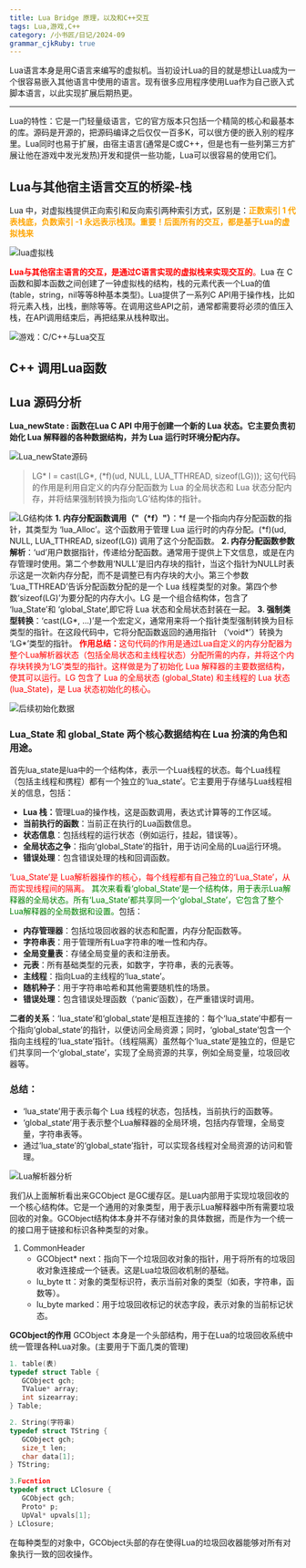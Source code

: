 ```yaml
---
title: Lua Bridge 原理，以及和C++交互
tags: Lua,游戏,C++
category: /小书匠/日记/2024-09
grammar_cjkRuby: true
---
```



Lua语言本身是用C语言来编写的虚拟机。当初设计Lua的目的就是想让Lua成为一个很容易嵌入其他语言中使用的语言。现有很多应用程序使用Lua作为自己嵌入式脚本语言，以此实现扩展后期热更。

----------

Lua的特性：它是一门轻量级语言，它的官方版本只包括一个精简的核心和最基本的库。源码是开源的，把源码编译之后仅仅一百多K，可以很方便的嵌入别的程序里。Lua同时也易于扩展，由宿主语言(通常是C或C++，但是也有一些列第三方扩展让他在游戏中发光发热)开发和提供一些功能，Lua可以很容易的使用它们。

## Lua与其他宿主语言交互的桥梁-栈

Lua 中，对虚拟栈提供正向索引和反向索引两种索引方式，区别是：<font color = "orange"><strong>正数索引 1 代表栈底，负数索引 -1 永远表示栈顶。重要！后面所有的交互，都是基于Lua的虚拟栈来</strong></font>

![lua虚拟栈](./images/1725222694263.png)

<font color = "red">**Lua与其他宿主语言的交互，是通过C语言实现的虚拟栈来实现交互的**。</font>Lua 在 C 函数和脚本函数之间创建了一钟虚拟栈的结构，栈的元素代表一个Lua的值(table，string，nil等等8种基本类型)。Lua提供了一系列C API用于操作栈，比如将元素入栈，出栈，删除等等。在调用这些API之前，通常都需要将必须的值压入栈，在API调用结束后，再把结果从栈种取出。

![游戏：C/C++与Lua交互](./images/1725221883437.png)

## C++ 调用Lua函数


## Lua 源码分析

**Lua_newState : 函数在Lua C API 中用于创建一个新的 Lua 状态。它主要负责初始化 Lua 解释器的各种数据结构，并为 Lua 运行时环境分配内存。** 

![Lua_newState源码](./images/1725223922257.png)
>LG* l = cast(LG*, (*f)(ud, NULL, LUA_TTHREAD, sizeof(LG))); 
这句代码的作用是利用自定义的内存分配函数为 Lua 的全局状态和 Lua 状态分配内存，并将结果强制转换为指向‘LG’结构体的指针。

![LG结构体](./images/1725224519127.png)
**1. 内存分配函数调用（"（\*f）"）**：\*f  是一个指向内存分配函数的指针，其类型为 ‘lua_Alloc’。这个函数用于管理 Lua 运行时的内存分配。(\*f)(ud, NULL, LUA_TTHREAD, sizeof(LG)) 调用了这个分配函数。
**2. 内存分配函数参数解析**：‘ud’用户数据指针，传递给分配函数。通常用于提供上下文信息，或是在内存管理时使用。第二个参数用‘NULL’是旧内存块的指针，当这个指针为NULL时表示这是一次新内存分配，而不是调整已有内存块的大小。第三个参数 ‘Lua_TTHREAD’告诉分配函数分配的是一个 Lua 线程类型的对象。第四个参数‘sizeof(LG)’为要分配的内存大小。LG 是一个组合结构体，包含了 ‘lua_State’和 ‘global_State’,即它将 Lua 状态和全局状态封装在一起。
**3. 强制类型转换**：‘cast(LG*, ...)’是一个宏定义，通常用来将一个指针类型强制转换为目标类型的指针。在这段代码中，它将分配函数返回的通用指针 （‘void*’）转换为 ‘LG*’类型的指针。
<font color = "red"><strong>作用总结：</strong>这句代码的作用是通过Lua自定义的内存分配器为整个Lua解析器状态（包括全局状态和主线程状态）分配所需的内存，并将这个内存块转换为‘LG’类型的指针。这样做是为了初始化 Lua 解释器的主要数据结构，使其可以运行。LG 包含了 Lua 的全局状态 (global_State) 和主线程的 Lua 状态 (lua_State)，是 Lua 状态初始化的核心。</font>


![后续初始化数据](./images/1725226192997.png)
### Lua_State 和 global_State 两个核心数据结构在 Lua 扮演的角色和用途。

首先lua_state是lua中的一个结构体，表示一个Lua线程的状态。每个Lua线程（包括主线程和携程）都有一个独立的‘lua_state’。它主要用于存储与Lua线程相关的信息，包括：
- <b>Lua 栈：</b>管理Lua的操作栈，这是函数调用，表达式计算等的工作区域。
- <b>当前执行的函数</b>：当前正在执行的Lua函数信息。
- <b>状态信息</b>：包括线程的运行状态（例如运行，挂起，错误等）。
- <b>全局状态之争</b>：指向‘global_State’的指针，用于访问全局的Lua运行环境。
- <b>错误处理</b>：包含错误处理的栈和回调函数。

<font color = "red">‘Lua_State’是 Lua解析器操作的核心，每个线程都有自己独立的‘Lua_State’，从而实现线程间的隔离。</font>
<font color = "green">其次来看看‘global_State’是一个结构体，用于表示Lua解释器的全局状态。所有‘Lua_State’都共享同一个‘global_State’，它包含了整个Lua解释器的全局数据和设置。</font>包括：
-  <b>内存管理器</b>：包括垃圾回收器的状态和配置，内存分配函数等。
-  <b>字符串表</b>：用于管理所有Lua字符串的唯一性和内存。
-  <b>全局变量表</b>：存储全局变量的表和注册表。
-  <b>元表</b>：所有基础类型的元表，如数字，字符串，表的元表等。
-  <b>主线程</b>：指向Lua的主线程的‘lua_state’。
-  <b>随机种子</b>：用于字符串哈希和其他需要随机性的场景。
-  <b>错误处理</b>：包含错误处理函数（‘panic’函数），在严重错误时调用。

**二者的关系**：‘lua_state’和‘global_state’是相互连接的：每个‘lua_state’中都有一个指向‘global_state’的指针，以便访问全局资源；同时，‘global_state’包含一个指向主线程的‘lua_state’指针。（线程隔离）虽然每个‘lua_state’是独立的，但是它们共享同一个‘global_state’，实现了全局资源的共享，例如全局变量，垃圾回收器等。

### 总结：
- ‘lua_state’用于表示每个 Lua 线程的状态，包括栈，当前执行的函数等。
- ‘global_state’用于表示整个Lua解释器的全局环境，包括内存管理，全局变量，字符串表等。
-    通过‘lua_state’的‘global_state’指针，可以实现各线程对全局资源的访问和管理。

![Lua解析器分析](./images/1725301805866.png)


我们从上面解析看出来GCObject 是GC缓存区。是Lua内部用于实现垃圾回收的一个核心结构体。它是一个通用的对象类型，用于表示Lua解释器中所有需要垃圾回收的对象。GCObject结构体本身并不存储对象的具体数据，而是作为一个统一的接口用于链接和标识各种类型的对象。
1. CommonHeader
   - GCObject* next：指向下一个垃圾回收对象的指针，用于将所有的垃圾回收对象连接成一个链表。这是Lua垃圾回收机制的基础。
   - lu_byte tt：对象的类型标识符，表示当前对象的类型（如表，字符串，函数等）。
   - lu_byte marked：用于垃圾回收标记的状态字段，表示对象的当前标记状态。

**GCObject的作用**
GCObject 本身是一个头部结构，用于在Lua的垃圾回收系统中统一管理各种Lua对象。(主要用于下面几类的管理)
 ```c
1. table(表)
typedef struct Table {
	GCObject gch;
	TValue* array;
	int sizearray; 
 } Table;
 
2. String(字符串)
typedef struct TString {
	GCObject gch;
	size_t len;
	char data[1];
} TString;

3.Fucntion
typedef struct LClosure {
	GCObject gch;
	Proto* p;
	UpVal* upvals[1];
} LClosure;
 ```
 在每种类型的对象中，GCObject头部的存在使得Lua的垃圾回收器能够对所有对象执行一致的回收操作。